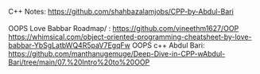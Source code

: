 
C++ Notes: https://github.com/shahbazalamjobs/CPP-by-Abdul-Bari  <br>
<br>
OOPS Love Babbar Roadmap/ : https://github.com/vineethm1627/OOP <br>
https://whimsical.com/object-oriented-programming-cheatsheet-by-love-babbar-YbSgLatbWQ4R5paV7EgqFw OOPS c++ Abdul Bari: https://github.com/manthanugemuge/Deep-Dive-in-CPP-wAbdul-Bari/tree/main/07.%20Intro%20to%20OOP <br>
